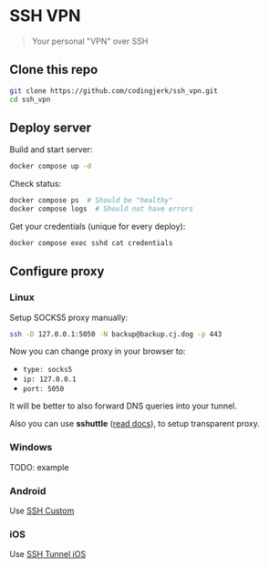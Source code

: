 # SSH VPN

> Your personal "VPN" over SSH

## Clone this repo

```sh
git clone https://github.com/codingjerk/ssh_vpn.git
cd ssh_vpn
```

## Deploy server

Build and start server:

```sh
docker compose up -d
```

Check status:

```sh
docker compose ps  # Should be "healthy"
docker compose logs  # Should not have errors
```

Get your credentials (unique for every deploy):

```sh
docker compose exec sshd cat credentials
```

## Configure proxy

### Linux

Setup SOCKS5 proxy manually:

```sh
ssh -D 127.0.0.1:5050 -N backup@backup.cj.dog -p 443
```

Now you can change proxy in your browser to:

- `type: socks5`
- `ip: 127.0.0.1`
- `port: 5050`

It will be better to also forward DNS queries into your tunnel.

Also you can use **sshuttle** ([read docs](https://github.com/sshuttle/sshuttle)),
to setup transparent proxy.

### Windows

TODO: example

### Android

Use [SSH Custom](https://play.google.com/store/apps/details?id=dev.epro.ssc)

### iOS

Use [SSH Tunnel iOS](https://ssh-tunnel-ios.com/)
